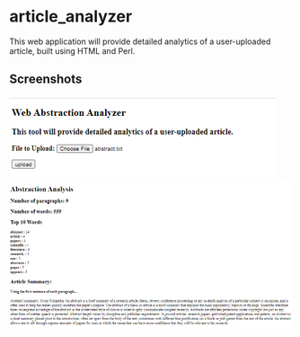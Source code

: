 # article_analyzer
This web application will provide detailed analytics of a user-uploaded article, built using HTML and Perl.

## Screenshots
![image caption](q2-1.png)
![image caption](q2-2.png)